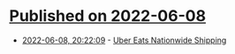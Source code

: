 # [Published on 2022-06-08](index.md)

* [2022-06-08, 20:22:09](https://news.ycombinator.com/item?id=31673459) - [Uber Eats Nationwide Shipping](https://www.uber.com/newsroom/nationwide-shipping/)
